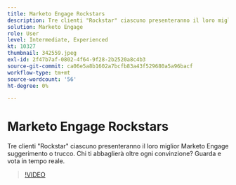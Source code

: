 ```yaml
---
title: Marketo Engage Rockstars
description: Tre clienti "Rockstar" ciascuno presenteranno il loro miglior Marketo Engage suggerimento o trucco. Chi ti abbaglierà oltre ogni convinzione? Guarda e vota in tempo reale.
solution: Marketo Engage
role: User
level: Intermediate, Experienced
kt: 10327
thumbnail: 342559.jpeg
exl-id: 2f47b7af-0802-4f64-9f28-2b2520a8c4b3
source-git-commit: ca06e5a8b1602a7bcfb83a43f529680a5a96bacf
workflow-type: tm+mt
source-wordcount: '56'
ht-degree: 0%

---
```


# Marketo Engage Rockstars

Tre clienti &quot;Rockstar&quot; ciascuno presenteranno il loro miglior Marketo Engage suggerimento o trucco. Chi ti abbaglierà oltre ogni convinzione? Guarda e vota in tempo reale.

>[!VIDEO](https://video.tv.adobe.com/v/342559/?quality=12&learn=on)

